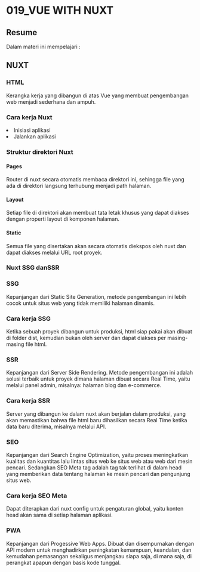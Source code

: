 <h1>019_VUE WITH NUXT</h1>
<h2>Resume</h2>
Dalam materi ini mempelajari :
<h2>NUXT</h2>
<h3>HTML</h3>
Kerangka kerja yang dibangun di atas Vue  yang membuat pengembangan web menjadi sederhana dan ampuh. 
<h3>Cara kerja Nuxt</h3>
<li>Inisiasi aplikasi</li>
<li>Jalankan aplikasi</li>
<h3>Struktur direktori Nuxt</h3>
<h4> Pages</h4>
Router di nuxt secara otomatis membaca direktori ini, sehingga file yang ada di direktori langsung terhubung menjadi path halaman.
<h4>Layout</h4>
Setiap file di direktori akan membuat tata letak khusus yang dapat diakses dengan properti layout di komponen halaman.
<h4>Static</h4>
Semua file yang disertakan akan secara otomatis diekspos oleh nuxt dan dapat diakses melalui URL root proyek.  
<h3>Nuxt SSG danSSR</h3>
<h3>SSG</h3>
Kepanjangan dari  Static Site Generation, metode pengembangan ini lebih cocok untuk  situs web yang tidak memiliki halaman dinamis.
<h3>Cara kerja SSG</h3>
Ketika sebuah proyek dibangun untuk produksi, html siap pakai akan dibuat di folder dist, kemudian bukan oleh server dan dapat diakses per masing-masing file html.
<h3>SSR</h3>
Kepanjangan dari  Server Side Rendering. Metode pengembangan ini adalah solusi terbaik untuk proyek dimana halaman dibuat secara Real Time, yaitu melalui panel admin, misalnya: halaman blog dan e-commerce.
<h3>Cara kerja SSR</h3>
Server yang dibangun ke dalam nuxt akan berjalan dalam produksi, yang akan memastikan bahwa file html baru dihasilkan secara Real Time ketika data baru diterima, misalnya melalui API. 
<h3>SEO</h3>
Kepanjangan dari Search Engine Optimization, yaitu proses meningkatkan kualitas dan kuantitas lalu lintas situs web ke situs web atau web dari mesin pencari. Sedangkan SEO Meta tag adalah tag tak terlihat di dalam head yang memberikan data tentang halaman ke mesin pencari dan pengunjung situs web.
<h3>Cara kerja SEO Meta</h3>
Dapat diterapkan dari nuxt config untuk pengaturan global, yaitu konten head akan sama di setiap halaman aplikasi. 
<h3>PWA</h3>
Kepanjangan dari Progessive Web Apps. Dibuat dan disempurnakan dengan API modern untuk menghadirkan peningkatan kemampuan, keandalan, dan kemudahan pemasangan sekaligus menjangkau siapa saja, di mana saja, di perangkat apapun dengan basis kode tunggal. 